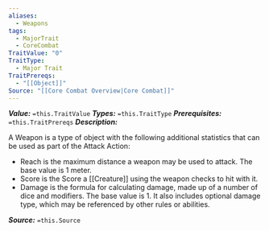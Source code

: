 ```yaml
---
aliases:
  - Weapons
tags:
  - MajorTrait
  - CoreCombat
TraitValue: "0"
TraitType:
  - Major Trait
TraitPrereqs:
  - "[[Object]]"
Source: "[[Core Combat Overview|Core Combat]]"
---
```

***Value:*** `=this.TraitValue`
***Types:*** `=this.TraitType`
***Prerequisites:*** `=this.TraitPrereqs`
***Description:***

A Weapon is a type of object with the following additional statistics that can be used as part of the Attack Action:
- Reach is the maximum distance a weapon may be used to attack. The base value is 1 meter.
- Score is the Score a [[Creature]] using the weapon checks to hit with it.
- Damage is the formula for calculating damage, made up of a number of dice and modifiers. The base value is 1. It also includes optional damage type, which may be referenced by other rules or abilities.

***Source:*** `=this.Source`